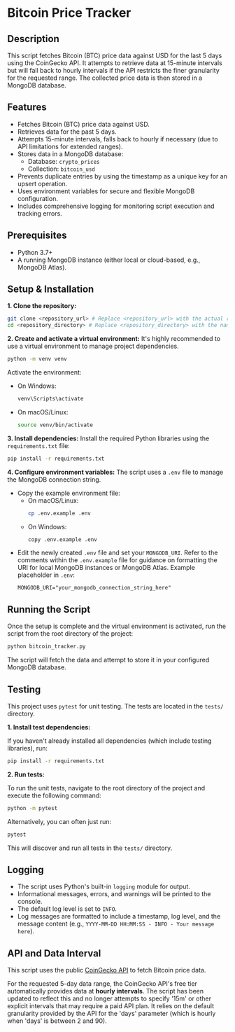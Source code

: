 # Bitcoin Price Tracker

## Description
This script fetches Bitcoin (BTC) price data against USD for the last 5 days using the CoinGecko API. It attempts to retrieve data at 15-minute intervals but will fall back to hourly intervals if the API restricts the finer granularity for the requested range. The collected price data is then stored in a MongoDB database.

## Features
*   Fetches Bitcoin (BTC) price data against USD.
*   Retrieves data for the past 5 days.
*   Attempts 15-minute intervals, falls back to hourly if necessary (due to API limitations for extended ranges).
*   Stores data in a MongoDB database:
    *   Database: `crypto_prices`
    *   Collection: `bitcoin_usd`
*   Prevents duplicate entries by using the timestamp as a unique key for an upsert operation.
*   Uses environment variables for secure and flexible MongoDB configuration.
*   Includes comprehensive logging for monitoring script execution and tracking errors.

## Prerequisites
*   Python 3.7+
*   A running MongoDB instance (either local or cloud-based, e.g., MongoDB Atlas).

## Setup & Installation

**1. Clone the repository:**
   ```bash
   git clone <repository_url> # Replace <repository_url> with the actual repository URL
   cd <repository_directory> # Replace <repository_directory> with the name of the cloned folder
   ```

**2. Create and activate a virtual environment:**
   It's highly recommended to use a virtual environment to manage project dependencies.
   ```bash
   python -m venv venv
   ```
   Activate the environment:
   *   On Windows:
       ```bash
       venv\Scripts\activate
       ```
   *   On macOS/Linux:
       ```bash
       source venv/bin/activate
       ```

**3. Install dependencies:**
   Install the required Python libraries using the `requirements.txt` file:
   ```bash
   pip install -r requirements.txt
   ```

**4. Configure environment variables:**
   The script uses a `.env` file to manage the MongoDB connection string.
   *   Copy the example environment file:
       *   On macOS/Linux:
           ```bash
           cp .env.example .env
           ```
       *   On Windows:
           ```bash
           copy .env.example .env
           ```
   *   Edit the newly created `.env` file and set your `MONGODB_URI`. Refer to the comments within the `.env.example` file for guidance on formatting the URI for local MongoDB instances or MongoDB Atlas.
       Example placeholder in `.env`:
       ```
       MONGODB_URI="your_mongodb_connection_string_here"
       ```

## Running the Script
Once the setup is complete and the virtual environment is activated, run the script from the root directory of the project:
```bash
python bitcoin_tracker.py
```
The script will fetch the data and attempt to store it in your configured MongoDB database.

## Testing

This project uses `pytest` for unit testing. The tests are located in the `tests/` directory.

**1. Install test dependencies:**

If you haven't already installed all dependencies (which include testing libraries), run:

```bash
pip install -r requirements.txt
```

**2. Run tests:**

To run the unit tests, navigate to the root directory of the project and execute the following command:

```bash
python -m pytest
```
Alternatively, you can often just run:
```bash
pytest
```
This will discover and run all tests in the `tests/` directory.

## Logging
*   The script uses Python's built-in `logging` module for output.
*   Informational messages, errors, and warnings will be printed to the console.
*   The default log level is set to `INFO`.
*   Log messages are formatted to include a timestamp, log level, and the message content (e.g., `YYYY-MM-DD HH:MM:SS - INFO - Your message here`).

## API and Data Interval

This script uses the public [CoinGecko API](https_api.coingecko.com/api/v3/coins/bitcoin/market_chart) to fetch Bitcoin price data.

For the requested 5-day data range, the CoinGecko API's free tier automatically provides data at **hourly intervals**. The script has been updated to reflect this and no longer attempts to specify '15m' or other explicit intervals that may require a paid API plan. It relies on the default granularity provided by the API for the 'days' parameter (which is hourly when 'days' is between 2 and 90).